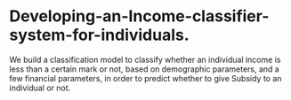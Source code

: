 # Developing-an-Income-classifier-system-for-individuals.
We build a classification model to classify whether an individual income is less than a certain mark or not, based on demographic parameters, and a few financial parameters, in order to predict whether to give Subsidy to an individual or not.
